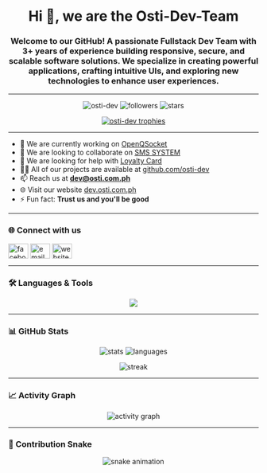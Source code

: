<h1 align="center">Hi 👋, we are the Osti-Dev-Team</h1>
<h3 align="center">
Welcome to our GitHub!  
A passionate <b>Fullstack Dev Team</b> with 3+ years of experience building <b>responsive</b>, <b>secure</b>, and <b>scalable</b> software solutions.  
We specialize in creating powerful applications, crafting intuitive UIs, and exploring new technologies to enhance user experiences.
</h3>

---

<p align="center">
  <img src="https://komarev.com/ghpvc/?username=osti-dev&label=Profile%20views&color=0e75b6&style=flat" alt="osti-dev" />
  <img src="https://img.shields.io/github/followers/osti-dev?label=Followers&style=flat" alt="followers"/>
  <img src="https://img.shields.io/github/stars/osti-dev?label=Stars&style=flat" alt="stars"/>
</p>

<p align="center">
  <a href="https://github.com/ryo-ma/github-profile-trophy">
    <img src="https://github-profile-trophy.vercel.app/?username=osti-dev&theme=radical&no-frame=true&margin-w=15&margin-h=15" alt="osti-dev trophies"/>
  </a>
</p>

---

- 🔭 We are currently working on [OpenQSocket](https://github.com/osti-dev/OpenQSocket)  
- 👯 We are looking to collaborate on [SMS SYSTEM](https://github.com/osti-dev/DBP_SMS_SYSTEM)  
- 🤝 We are looking for help with [Loyalty Card](https://github.com/osti-dev/TOYOTA_LOYALTYCARD)  
- 👨‍💻 All of our projects are available at [github.com/osti-dev](https://github.com/osti-dev)  
- 📫 Reach us at **dev@osti.com.ph**  
- 🌐 Visit our website [dev.osti.com.ph](https://dev.osti.com.ph)  
- ⚡ Fun fact: **Trust us and you'll be good**  

---

### 🌐 Connect with us
<p align="left">
<a href="https://fb.com/beronica.palavra" target="blank"><img align="center" src="https://raw.githubusercontent.com/rahuldkjain/github-profile-readme-generator/master/src/images/icons/Social/facebook.svg" alt="facebook" height="30" width="40" /></a>
<a href="mailto:dev@osti.com.ph" target="blank"><img align="center" src="https://cdn-icons-png.flaticon.com/512/732/732200.png" alt="email" height="30" width="40" /></a>
<a href="https://dev.osti.com.ph" target="blank"><img align="center" src="https://cdn-icons-png.flaticon.com/512/841/841364.png" alt="website" height="30" width="40" /></a>
</p>

---

### 🛠 Languages & Tools
<p align="center">
  <img src="https://skillicons.dev/icons?i=html,css,js,react,php,laravel,nodejs,express,mysql,postgresql,sqlite,docker,git,linux,figma,blender,arduino,androidstudio,java,kotlin,c,cpp,cs,python" />
</p>

---

### 📊 GitHub Stats
<p align="center">
  <img src="https://github-readme-stats.vercel.app/api?username=osti-dev&show_icons=true&theme=radical" alt="stats" />
  <img src="https://github-readme-stats.vercel.app/api/top-langs/?username=osti-dev&layout=compact&theme=radical" alt="languages" />
</p>

<p align="center">
  <img src="https://github-readme-streak-stats.herokuapp.com/?user=osti-dev&theme=radical" alt="streak"/>
</p>

---

### 📈 Activity Graph
<p align="center">
  <img src="https://github-readme-activity-graph.vercel.app/graph?username=osti-dev&theme=react-dark&hide_border=true&area=true" alt="activity graph"/>
</p>

---

### 🐍 Contribution Snake
<p align="center">
  <img src="https://github.com/osti-dev/osti-dev/blob/output/github-contribution-grid-snake.svg" alt="snake animation"/>
</p>
